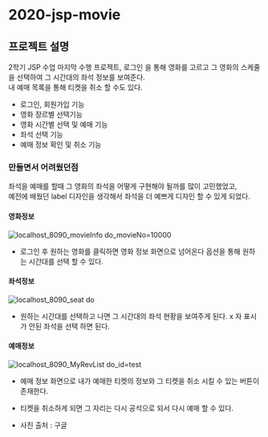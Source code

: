 # 2020-jsp-movie

## 프로젝트 설명
2학기 JSP 수업 마지막 수행 프로젝트, 로그인 을 통해 영화를 고르고 그 영화의 스케줄을 선택하여 그 시간대의 좌석 정보를 보여준다.   
내 예매 목록을 통해 티켓을 취소 할 수도 있다.

- 로그인, 회원가입 기능
- 영화 장르별 선택기능
- 영화 시간별 선택 및 예매 기능
- 좌석 선택 기능
- 예매 정보 확인 및 취소 기능
### 만들면서 어려웠던점 
좌석을 예매를 할때 그 영화의 좌석을 어떻게 구현해야 될까를 많이 고민했었고,   
예전에 배웠던 label 디자인을 생각해서 좌석을 더 예쁘게 디자인 할 수 있게 되었다.



#### 영화정보
![localhost_8090_movieInfo do_movieNo=10000](https://user-images.githubusercontent.com/55534787/102711018-f2a32480-42f9-11eb-8c54-4f24f56cc960.png)
- 로그인 후 원하는 영화를 클릭하면 영화 정보 화면으로 넘어온다 옵션을 통해 원하는 시간대를 선택 할 수 있다.
#### 좌석정보
![localhost_8090_seat do](https://user-images.githubusercontent.com/55534787/102711023-f8990580-42f9-11eb-954c-502c3f24c1f6.png)
- 원하는 시간대를 선택하고 나면 그 시간대의 좌석 현황을 보여주게 된다. x 자 표시가 안된 좌석을 선택 하면 된다.

#### 예매정보
![localhost_8090_MyRevList do_id=test](https://user-images.githubusercontent.com/55534787/102711063-50377100-42fa-11eb-9293-1d677395424b.png)
- 예매 정보 화면으로 내가 예매한 티켓의 정보와 그 티켓을 취소 시킬 수 있는 버튼이 존재한다.
- 티켓을 취소하게 되면 그 자리는 다시 공석으로 되서 다시 예매 할 수 있다.

- 사진 출처 : 구글
